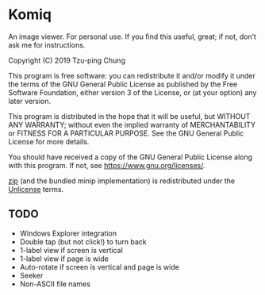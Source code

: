 Komiq
=====

An image viewer. For personal use. If you find this useful, great; if not,
don’t ask me for instructions.

Copyright (C) 2019 Tzu-ping Chung

This program is free software: you can redistribute it and/or modify
it under the terms of the GNU General Public License as published by
the Free Software Foundation, either version 3 of the License, or
(at your option) any later version.

This program is distributed in the hope that it will be useful,
but WITHOUT ANY WARRANTY; without even the implied warranty of
MERCHANTABILITY or FITNESS FOR A PARTICULAR PURPOSE.  See the
GNU General Public License for more details.

You should have received a copy of the GNU General Public License
along with this program. If not, see <https://www.gnu.org/licenses/>.

[zip] (and the bundled minip implementation) is redistributed under the
[Unlicense](https://github.com/kuba--/zip/blob/master/UNLICENSE) terms.

[zip]: https://github.com/kuba--/zip

## TODO

* Windows Explorer integration
* Double tap (but not click!) to turn back
* 1-label view if screen is vertical
* 1-label view if page is wide
* Auto-rotate if screen is vertical and page is wide
* Seeker
* Non-ASCII file names
